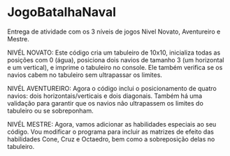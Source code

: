 # JogoBatalhaNaval
Entrega de atividade com os 3 níveis de jogos
Nivel Novato, Aventureiro e Mestre.

NIVÉL NOVATO:
Este código cria um tabuleiro de 10x10, inicializa todas as posições com 0 (água), posiciona dois navios de tamanho 3 (um horizontal e um vertical), e imprime o tabuleiro no console. Ele também verifica se os navios cabem no tabuleiro sem ultrapassar os limites.

NIVÉL AVENTUREIRO:
Agora o código inclui o posicionamento de quatro navios: dois horizontais/verticais e dois diagonais. Também há uma validação para garantir que os navios não ultrapassem os limites do tabuleiro ou se sobreponham.

NIVÉL MESTRE:
Agora, vamos adicionar as habilidades especiais ao seu código. Vou modificar o programa para incluir as matrizes de efeito das habilidades Cone, Cruz e Octaedro, bem como a sobreposição delas no tabuleiro.
